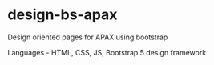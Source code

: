 # design-bs-apax
Design oriented pages for APAX using bootstrap

Languages - HTML, CSS, JS, Bootstrap 5 design framework


